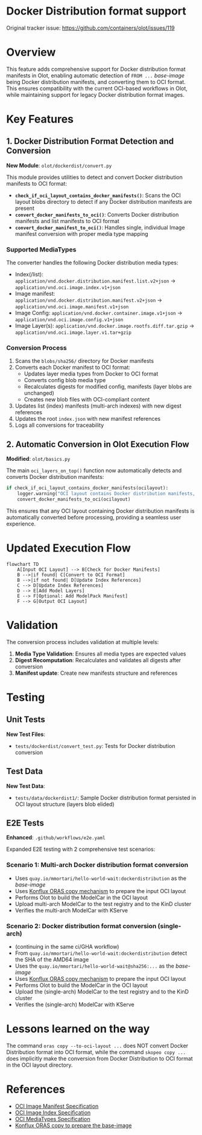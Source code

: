 # Docker Distribution format support

Original tracker issue: https://github.com/containers/olot/issues/119

# Overview

This feature adds comprehensive support for Docker distribution format manifests in Olot, enabling automatic detection of `FROM ...` _base-image_ being Docker distribution manifests, and converting them to OCI format. This ensures compatibility with the current OCI-based workflows in Olot, while maintaining support for legacy Docker distribution format images.

# Key Features

## 1. Docker Distribution Format Detection and Conversion

**New Module**: `olot/dockerdist/convert.py`

This module provides utilities to detect and convert Docker distribution manifests to OCI format:

- **`check_if_oci_layout_contains_docker_manifests()`**: Scans the OCI layout blobs directory to detect if any Docker distribution manifests are present
- **`convert_docker_manifests_to_oci()`**: Converts Docker distribution manifests and list manifests to OCI format
- **`convert_docker_manifest_to_oci()`**: Handles single, individual Image manifest conversion with proper media type mapping

### Supported MediaTypes

The converter handles the following Docker distribution media types:

- Index(/list): `application/vnd.docker.distribution.manifest.list.v2+json` → `application/vnd.oci.image.index.v1+json`
- Image manifest: `application/vnd.docker.distribution.manifest.v2+json` → `application/vnd.oci.image.manifest.v1+json`
- Image Config: `application/vnd.docker.container.image.v1+json` → `application/vnd.oci.image.config.v1+json`
- Image Layer(s): `application/vnd.docker.image.rootfs.diff.tar.gzip` → `application/vnd.oci.image.layer.v1.tar+gzip`

### Conversion Process

1. Scans the `blobs/sha256/` directory for Docker manifests
2. Converts each Docker manifest to OCI format:
   - Updates layer media types from Docker to OCI format
   - Converts config blob media type
   - Recalculates digests for modified config, manifests (layer blobs are unchanged)
   - Creates new blob files with OCI-compliant content
3. Updates list (index) manifests (multi-arch indexes) with new digest references
4. Updates the root `index.json` with new manifest references
5. Logs all conversions for traceability

## 2. Automatic Conversion in Olot Execution Flow

**Modified**: `olot/basics.py`

The main `oci_layers_on_top()` function now automatically detects and converts Docker distribution manifests:

```python
if check_if_oci_layout_contains_docker_manifests(ocilayout):
    logger.warning("OCI layout contains Docker distribution manifests, converting them to OCI format")
    convert_docker_manifests_to_oci(ocilayout)
```

This ensures that any OCI layout containing Docker distribution manifests is automatically converted before processing, providing a seamless user experience.

# Updated Execution Flow

```mermaid
flowchart TD
    A[Input OCI Layout] --> B[Check for Docker Manifests]
    B -->|if found| C[Convert to OCI Format]
    B -->|if not found| D[Update Index References]
    C --> D[Update Index References]
    D --> E[Add Model Layers]
    E --> F[Optional: Add ModelPack Manifest]
    F --> G[Output OCI Layout]
```

# Validation

The conversion process includes validation at multiple levels:

1. **Media Type Validation**: Ensures all media types are expected values
2. **Digest Recomputation**: Recalculates and validates all digests after conversion
3. **Manifest update**: Create new manifests structure and references

# Testing

## Unit Tests

**New Test Files**:
- `tests/dockerdist/convert_test.py`: Tests for Docker distribution conversion

## Test Data

**New Test Data**:
- `tests/data/dockerdist1/`: Sample Docker distribution format persisted in OCI layout structure (layers blob elided)

## E2E Tests

**Enhanced**: `.github/workflows/e2e.yaml`

Expanded E2E testing with 2 comprehensive test scenarios:

### Scenario 1: Multi-arch Docker distribution format conversion
- Uses `quay.io/mmortari/hello-world-wait:dockerdistribution` as the _base-image_
- Uses [Konflux ORAS copy mechanism](https://github.com/konflux-ci/build-definitions/blob/5bd79d493ca1ba04512c5f6e1f41f427a3c94e03/task/modelcar-oci-ta/0.1/modelcar-oci-ta.yaml#L161-L162) to prepare the input OCI layout
- Performs Olot to build the ModelCar in the OCI layout
- Upload multi-arch ModelCar to the test registry and to the KinD cluster
- Verifies the multi-arch ModelCar with KServe

### Scenario 2: Docker distribution format conversion (single-arch)
- (continuing in the same ci/GHA workflow)
- From `quay.io/mmortari/hello-world-wait:dockerdistribution` detect the SHA of the AMD64 image
- Uses the `quay.io/mmortari/hello-world-wait@sha256:...` as the _base-image_
- Uses [Konflux ORAS copy mechanism](https://github.com/konflux-ci/build-definitions/blob/5bd79d493ca1ba04512c5f6e1f41f427a3c94e03/task/modelcar-oci-ta/0.1/modelcar-oci-ta.yaml#L161-L162) to prepare the input OCI layout
- Performs Olot to build the ModelCar in the OCI layout
- Upload the (single-arch) ModelCar to the test registry and to the KinD cluster
- Verifies the (single-arch) ModelCar with KServe

# Lessons learned on the way

The command `oras copy --to-oci-layout ...` does NOT convert Docker Distribution format into OCI format,
while the command `skopeo copy ...` does implicitly make the conversion from Docker Distribution to OCI format in the OCI layout directory.

# References

- [OCI Image Manifest Specification](https://github.com/opencontainers/image-spec/blob/main/manifest.md)
- [OCI Image Index Specification](https://github.com/opencontainers/image-spec/blob/main/image-index.md)
- [OCI MediaTypes Specification](https://github.com/opencontainers/image-spec/blob/26647a49f642c7d22a1cd3aa0a48e4650a542269/media-types.md?plain=1#L35)
- [Konflux ORAS copy to prepare the base-image](https://github.com/konflux-ci/build-definitions/blob/5bd79d493ca1ba04512c5f6e1f41f427a3c94e03/task/modelcar-oci-ta/0.1/modelcar-oci-ta.yaml#L161-L162)
